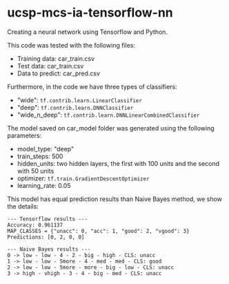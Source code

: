 # ucsp-mcs-ia-tensorflow-nn
Creating a neural network using Tensorflow and Python.

This code was tested with the following files:
- Training data: car_train.csv
- Test data: car_train.csv
- Data to predict: car_pred.csv

Furthermore, in the code we have three types of classifiers:
- "wide": ```tf.contrib.learn.LinearClassifier```
- "deep": ```tf.contrib.learn.DNNClassifier```
- "wide_n_deep": ```tf.contrib.learn.DNNLinearCombinedClassifier```

The model saved on car_model folder was generated using the following parameters:
- model_type: "deep"
- train_steps: 500
- hidden_units: two hidden layers, the first with 100 units and the second with 50 units
- optimizer: ```tf.train.GradientDescentOptimizer```
- learning_rate: 0.05

This model has equal prediction results than Naive Bayes method, we show the details:

```
--- Tensorflow results ---
Accuracy: 0.961137
MAP_CLASSES = {"unacc": 0, "acc": 1, "good": 2, "vgood": 3}
Predictions: [0, 2, 0, 0]

--- Naive Bayes results ---
0 -> low - low - 4 - 2 - big - high - CLS: unacc
1 -> low - low - 5more - 4 - med - med - CLS: good
2 -> low - low - 5more - more - big - low - CLS: unacc
3 -> high - vhigh - 3 - 4 - big - med - CLS: unacc
```

